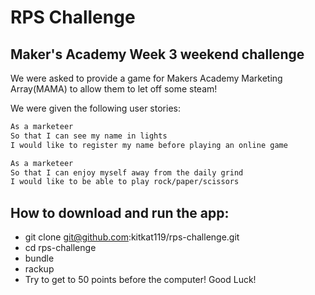 # RPS Challenge

## Maker's Academy Week 3 weekend challenge

We were asked to provide a game for Makers Academy Marketing Array(MAMA) to allow them to let off some steam!

We were given the following user stories:
```sh
As a marketeer
So that I can see my name in lights
I would like to register my name before playing an online game

As a marketeer
So that I can enjoy myself away from the daily grind
I would like to be able to play rock/paper/scissors
```

## How to download and run the app:
- git clone git@github.com:kitkat119/rps-challenge.git
- cd rps-challenge
- bundle
- rackup
- Try to get to 50 points before the computer! Good Luck!
